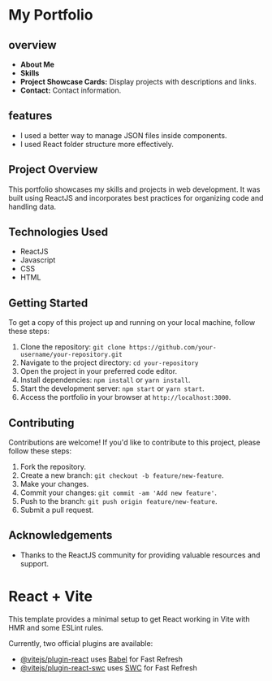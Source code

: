 # My Portfolio 
## overview
- **About Me**
- **Skills**
- **Project Showcase Cards:** Display projects with descriptions and links.
- **Contact:** Contact information.

## features
- I used a better way to manage JSON files inside components.
- I used React folder structure more effectively.

## Project Overview

This portfolio showcases my skills and projects in web development. It was built using ReactJS and incorporates best practices for organizing code and handling data.


## Technologies Used
- ReactJS
- Javascript
- CSS
- HTML

## Getting Started

To get a copy of this project up and running on your local machine, follow these steps:

1. Clone the repository: `git clone https://github.com/your-username/your-repository.git`
2. Navigate to the project directory: `cd your-repository`
3. Open the project in your preferred code editor.
4. Install dependencies: `npm install` or `yarn install`.
5. Start the development server: `npm start` or `yarn start`.
6. Access the portfolio in your browser at `http://localhost:3000`.

## Contributing

Contributions are welcome! If you'd like to contribute to this project, please follow these steps:

1. Fork the repository.
2. Create a new branch: `git checkout -b feature/new-feature`.
3. Make your changes.
4. Commit your changes: `git commit -am 'Add new feature'`.
5. Push to the branch: `git push origin feature/new-feature`.
6. Submit a pull request.


## Acknowledgements

- Thanks to the ReactJS community for providing valuable resources and support.

# React + Vite

This template provides a minimal setup to get React working in Vite with HMR and some ESLint rules.

Currently, two official plugins are available:

- [@vitejs/plugin-react](https://github.com/vitejs/vite-plugin-react/blob/main/packages/plugin-react/README.md) uses [Babel](https://babeljs.io/) for Fast Refresh
- [@vitejs/plugin-react-swc](https://github.com/vitejs/vite-plugin-react-swc) uses [SWC](https://swc.rs/) for Fast Refresh
